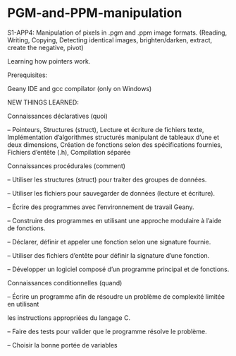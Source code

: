 # PGM-and-PPM-manipulation
S1-APP4: Manipulation of pixels in .pgm and .ppm image formats.  (Reading, Writing, Copying, Detecting identical images, brighten/darken, extract, create the negative, pivot)

Learning how pointers work.

Prerequisites: 

Geany IDE and gcc compilator (only on Windows)

NEW THINGS LEARNED:

Connaissances déclaratives (quoi)

– Pointeurs, Structures (struct), Lecture et écriture de fichiers texte, Implémentation d’algorithmes structurés manipulant de tableaux d’une et deux
dimensions, Création de fonctions selon des spécifications fournies, Fichiers d’entête (.h), Compilation séparée

Connaissances procédurales (comment)

– Utiliser les structures (struct) pour traiter des groupes de données.

– Utiliser les fichiers pour sauvegarder de données (lecture et écriture).

– Écrire des programmes avec l’environnement de travail Geany.

– Construire des programmes en utilisant une approche modulaire à l’aide de fonctions.

– Déclarer, définir et appeler une fonction selon une signature fournie.

– Utiliser des fichiers d’entête pour définir la signature d’une fonction.

– Développer un logiciel composé d’un programme principal et de fonctions.

Connaissances conditionnelles (quand)

– Écrire un programme afin de résoudre un problème de complexité limitée en utilisant

les instructions appropriées du langage C.

– Faire des tests pour valider que le programme résolve le problème.

– Choisir la bonne portée de variables
